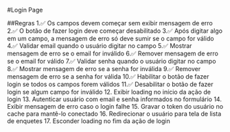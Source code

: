 #Login Page

##Regras
1.✅ Os campos devem começar sem exibir mensagem de erro
2.✅  O botão de fazer login deve começar desabilitado
3.✅ Após digitar algo em um campo, a mensagem de erro só deve sumir se o campo for válido
4.✅ Validar email quando o usuário digitar no campo
5.✅ Mostrar mensagem de erro se o email for inválido
6.✅ Remover mensagem de erro se o email for válido
7.✅ Validar senha quando o usuário digitar no campo
8.✅ Mostrar mensagem de erro se a senha for inválida
9.✅ Remover mensagem de erro se a senha for válida
10.✅ Habilitar o botão de fazer login se todos os campos forem válidos
11.✅ Desabilitar o botão de fazer login se algum campo for inválido
12. Exibir loading no início da ação de login
13. Autenticar usuário com email e senha informados no formulário
14. Exibir mensagem de erro caso o login falhe
15. Gravar o token do usuário no cache para mantê-lo conectado
16. Redirecionar o usuário para tela de lista de enquetes
17. Esconder loading no fim da ação de login

